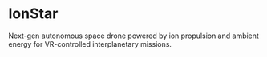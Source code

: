 # IonStar
Next-gen autonomous space drone powered by ion propulsion and ambient energy for VR-controlled interplanetary missions.
